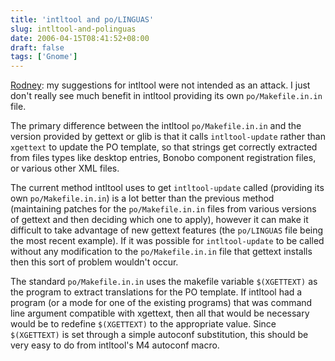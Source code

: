 ```yaml
---
title: 'intltool and po/LINGUAS'
slug: intltool-and-polinguas
date: 2006-04-15T08:41:52+08:00
draft: false
tags: ['Gnome']
---
```


[Rodney](http://primates.ximian.com/~dobey/?date=2006-04-12): my
suggestions for intltool were not intended as an attack. I just don\'t
really see much benefit in intltool providing its own
`po/Makefile.in.in` file.

The primary difference between the intltool `po/Makefile.in.in` and the
version provided by gettext or glib is that it calls `intltool-update`
rather than `xgettext` to update the PO template, so that strings get
correctly extracted from files types like desktop entries, Bonobo
component registration files, or various other XML files.

The current method intltool uses to get `intltool-update` called
(providing its own `po/Makefile.in.in`) is a lot better than the
previous method (maintaining patches for the `po/Makefile.in.in` files
from various versions of gettext and then deciding which one to apply),
however it can make it difficult to take advantage of new gettext
features (the `po/LINGUAS` file being the most recent example). If it
was possible for `intltool-update` to be called without any modification
to the `po/Makefile.in.in` file that gettext installs then this sort of
problem wouldn\'t occur.

The standard `po/Makefile.in.in` uses the makefile variable
`$(XGETTEXT)` as the program to extract translations for the PO
template. If intltool had a program (or a mode for one of the existing
programs) that was command line argument compatible with xgettext, then
all that would be necessary would be to redefine `$(XGETTEXT)` to the
appropriate value. Since `$(XGETTEXT)` is set through a simple autoconf
substitution, this should be very easy to do from intltool\'s M4
autoconf macro.

